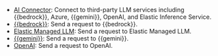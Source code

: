 * [AI Connector](/reference/connectors-kibana/ai-connector.md): Connect to third-party LLM services including {{bedrock}}, Azure, {{gemini}}, OpenAI, and Elastic Inference Service.
* [{{bedrock}}](/reference/connectors-kibana/bedrock-action-type.md): Send a request to {{bedrock}}.
* [Elastic Managed LLM](/reference/connectors-kibana/elastic-managed-llm.md): Send a request to Elastic Managed LLM.
* [{{gemini}}](/reference/connectors-kibana/gemini-action-type.md): Send a request to {{gemini}}.
* [OpenAI](/reference/connectors-kibana/openai-action-type.md): Send a request to OpenAI.
